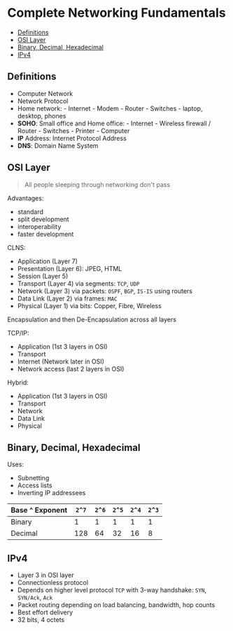 # Complete Networking Fundamentals

<!-- START doctoc generated TOC please keep comment here to allow auto update -->
<!-- DON'T EDIT THIS SECTION, INSTEAD RE-RUN doctoc TO UPDATE -->


- [Definitions](#definitions)
- [OSI Layer](#osi-layer)
- [Binary, Decimal, Hexadecimal](#binary-decimal-hexadecimal)
- [IPv4](#ipv4)

<!-- END doctoc generated TOC please keep comment here to allow auto update -->

## Definitions

- Computer Network
- Network Protocol
- Home network: - Internet - Modem - Router - Switches - laptop, desktop, phones
- **SOHO**: Small office and Home office: - Internet - Wireless firewall / Router - Switches - Printer - Computer
- **IP** Address: Internet Protocol Address
- **DNS**: Domain Name System

## OSI Layer

> All people sleeping through networking don't pass

Advantages:

- standard
- split development
- interoperability
- faster development

CLNS:

- Application (Layer 7)
- Presentation (Layer 6): JPEG, HTML
- Session (Layer 5)
- Transport (Layer 4) via segments: `TCP`, `UDP`
- Network (Layer 3) via packets: `OSPF`, `BGP`, `IS-IS` using routers
- Data Link (Layer 2) via frames: `MAC`
- Physical (Layer 1) via bits: Copper, Fibre, Wireless

Encapsulation and then De-Encapsulation across all layers

TCP/IP:

- Application (1st 3 layers in OSI)
- Transport
- Internet (Network later in OSI)
- Network access (last 2 layers in OSI)

Hybrid:

- Application (1st 3 layers in OSI)
- Transport
- Network
- Data Link
- Physical

## Binary, Decimal, Hexadecimal

Uses:

- Subnetting
- Access lists
- Inverting IP addressees

| Base ^ Exponent | `2^7` | `2^6` | `2^5` | `2^4` | `2^3` |
| ------ | ------ | ------ | :----- | ------ | ------ |
| Binary | 1 | 1 | 1 | 1 | 1 |
| Decimal | 128 | 64 | 32 | 16 | 8 |

## IPv4

- Layer 3 in OSI layer
- Connectionless protocol
- Depends on higher level protocol `TCP` with 3-way handshake: `SYN`, `SYN/Ack`, `Ack`
- Packet routing depending on load balancing, bandwidth, hop counts
- Best effort delivery
- 32 bits, 4 octets
